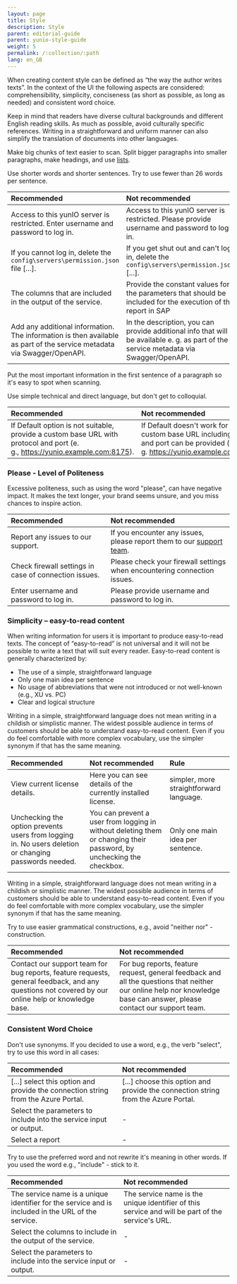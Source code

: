```yaml
---
layout: page
title: Style
description: Style
parent: editorial-guide
parent: yunio-style-guide
weight: 5
permalink: /:collection/:path
lang: en_GB
---
```


When creating content style can be defined as “the way the author writes texts”. In the context of the UI the following aspects are considered: comprehensibility, simplicity, conciseness (as short as possible, as long as needed) and consistent word choice.

Keep in mind that readers have diverse cultural backgrounds and different English reading skills. As much as possible, avoid culturally specific references. Writing in a straightforward and uniform manner can also simplify the translation of documents into other languages.

Make big chunks of text easier to scan. Split bigger paragraphs into smaller paragraphs, make headings, and use [lists](./yunio-style-guide/text-constructing#list).

Use shorter words and shorter sentences. Try to use fewer than 26 words per sentence.

| Recommended | Not recommended | 
| :------ |:--- |
|Access to this yunIO server is restricted. Enter username and password to log in. |Access to this yunIO server is restricted. Please provide username and password to log in.|
|If you cannot log in, delete the <code>config\servers\permission.json</code> file [...]. | If you get shut out and can't log in, delete the <code>config\servers\permission.json</code> [...]. |
|The columns that are included in the output of the service.|Provide the constant values for the parameters that should be included for the execution of the report in SAP|
|Add any additional information. The information is then available as part of the service metadata via Swagger/OpenAPI. | In the description, you can provide additional info that will be available e. g. as part of the service metadata via Swagger/OpenAPI.|

Put the most important information in the first sentence of a paragraph so it's easy to spot when scanning.

Use simple technical and direct language, but don't get to colloquial. 

| Recommended | Not recommended | 
| :------ |:--- |
|If Default option is not suitable, provide a custom base URL with protocol and port (e. g., https://yunio.example.com:8175). | If Default doesn't work for you, a custom base URL including protocol and port can be provided (e. g. https://yunio.example.com:8175).|

### Please - Level of Politeness
Excessive politeness, such as using the word "please", can have negative impact. It makes the text longer, your brand seems unsure, and you miss chances to inspire action. 

| Recommended | Not recommended | 
| :------ |:--- |
|Report any issues to our support.|If you encounter any issues, please report them to our <a href="https://support.theobald-software.com/">support team</a>.|
|Check firewall settings in case of connection issues.|Please check your firewall settings when encountering connection issues.|
|Enter username and password to log in.|Please provide username and password to log in.|


### Simplicity – easy-to-read content

When writing information for users it is important to produce easy-to-read texts. The concept of “easy-to-read” is not universal and it will not be possible to write a text that will suit every reader. Easy-to-read content is generally characterized by:  

- The use of a simple, straightforward language 
- Only one main idea per sentence 
- No usage of abbreviations that were not introduced or not well-known (e.g., XU vs. PC) 
- Clear and logical structure  

Writing in a simple, straightforward language does not mean writing in a childish or simplistic manner. The widest possible audience in terms of customers should be able to understand easy-to-read content. Even if you do feel comfortable with more complex vocabulary, use the simpler synonym if that has the same meaning.  

| Recommended | Not recommended | Rule|
| :------ |:--- |:---|
|View current license details.| Here you can see details of the currently installed license.|simpler, more straightforward language.|
|Unchecking the option prevents users from logging in. No users deletion or changing passwords needed.|You can prevent a user from logging in without deleting them or changing their password, by unchecking the checkbox.|Only one main idea per sentence.|

Writing in a simple, straightforward language does not mean writing in a childish or simplistic manner. The widest possible audience in terms of customers should be able to understand easy-to-read content. Even if you do feel comfortable with more complex vocabulary, use the simpler synonym if that has the same meaning.  

Try to use easier grammatical constructions, e.g., avoid "neither nor" - construction.

| Recommended | Not recommended | 
| :------ |:--- |
|Contact our support team for bug reports, feature requests, general feedback, and any questions not covered by our online help or knowledge base.|For bug reports, feature request, general feedback and all the questions that neither our online help nor knowledge base can answer, please contact our support team.|

### Consistent Word Choice

Don't use synonyms. 
If you decided to use a word, e.g., the verb "select", try to use this word in all cases:

| Recommended | Not recommended | 
| :------ |:--- |
|[...] select this option and provide the connection string from the Azure Portal.|[...] choose this option and provide the connection string from the Azure Portal.
|Select the parameters to include into the service input or output.| - |
|Select a report | - |

Try to use the preferred word and not rewrite it's meaning in other words. If you used the word e.g., "include" - stick to it.

| Recommended | Not recommended | 
| :------ |:--- |
|The service name is a unique identifier for the service and is included in the URL of the service.|The service name is the unique identifier of this service and will be part of the service's URL.|
|Select the columns to include in the output of the service. | - |
|Select the parameters to include into the service input or output. | - |